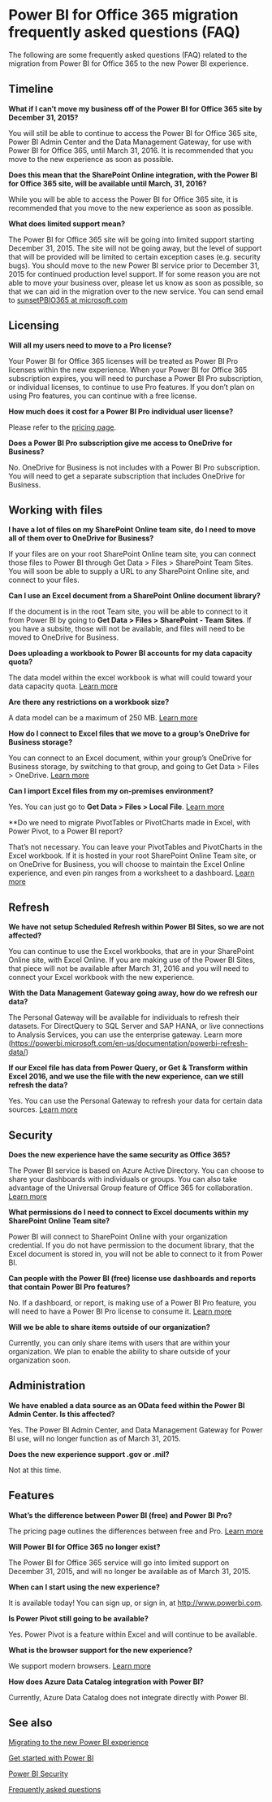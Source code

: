 <properties
pageTitle="Migration FAQ"
description="Power BI for Office 365 migration frequently asked questions (FAQ). "
services="powerbi"
documentationCenter=""
authors="guyinacube"
manager="mblythe"
editor=""/>

<tags
ms.service="powerbi"
ms.devlang="NA"
ms.topic="article"
ms.tgt_pltfrm="na"
ms.workload="powerbi"
ms.date="03/04/2016"
ms.author="asaxton"/>
# Power BI for Office 365 migration frequently asked questions (FAQ)

The following are some frequently asked questions (FAQ) related to the migration from Power BI for Office 365 to the new Power BI experience. 

## Timeline

**What if I can’t move my business off of the Power BI for Office 365 site by December 31, 2015?**

You will still be able to continue to access the Power BI for Office 365 site, Power BI Admin Center and the Data Management Gateway, for use with Power BI for Office 365, until March 31, 2016. It is recommended that you move to the new experience as soon as possible.

**Does this mean that the SharePoint Online integration, with the Power BI for Office 365 site, will be available until March, 31, 2016?**

While you will be able to access the Power BI for Office 365 site, it is recommended that you move to the new experience as soon as possible.

**What does limited support mean?**

The Power BI for Office 365 site will be going into limited support starting December 31, 2015. The site will not be going away, but the level of support that will be provided will be limited to certain exception cases (e.g. security bugs).  You should move to the new Power BI service prior to December 31, 2015 for continued production level support. If for some reason you are not able to move your business over, please let us know as soon as possible, so that we can aid in the migration over to the new service. You can send email to [sunsetPBIO365 at microsoft.com](mailto:sunsetPBIO365@microsoft.com)

## Licensing

**Will all my users need to move to a Pro license?**

Your Power BI for Office 365 licenses will be treated as Power BI Pro licenses within the new experience. When your Power BI for Office 365 subscription expires, you will need to purchase a Power BI Pro subscription, or individual licenses, to continue to use Pro features. If you don’t plan on using Pro features, you can continue with a free license.

**How much does it cost for a Power BI Pro individual user license?**

Please refer to the [pricing page](https://powerbi.microsoft.com/pricing).

**Does a Power BI Pro subscription give me access to OneDrive for Business?**

No. OneDrive for Business is not includes with a Power BI Pro subscription. You will need to get a separate subscription that includes OneDrive for Business.

## Working with files

**I have a lot of files on my SharePoint Online team site, do I need to move all of them over to OneDrive for Business?**

If your files are on your root SharePoint Online team site, you can connect those files to Power BI through Get Data > Files > SharePoint Team Sites. You will soon be able to supply a URL to any SharePoint Online site, and connect to your files.

**Can I use an Excel document from a SharePoint Online document library?**

If the document is in the root Team site, you will be able to connect to it from Power BI by going to **Get Data > Files > SharePoint - Team Sites**. If you have a subsite, those will not be available, and files will need to be moved to OneDrive for Business.

**Does uploading a workbook to Power BI accounts for my data capacity quota?**

The data model within the excel workbook is what will could toward your data capacity quota. [Learn more](powerbi-reduce-the-size-of-an-excel-workbook.md) 

**Are there any restrictions on a workbook size?**

A data model can be a maximum of 250 MB. [Learn more](powerbi-reduce-the-size-of-an-excel-workbook.md) 

**How do I connect to Excel files that we move to a group’s OneDrive for Business storage?**

You can connect to an Excel document, within your group’s OneDrive for Business storage, by switching to that group, and going to Get Data > Files > OneDrive. [Learn more](powerbi-service-connect-to-files-on-your-groups-onedrive-for-business.md) 

**Can I import Excel files from my on-premises environment?**

Yes. You can just go to **Get Data > Files > Local File**. [Learn more](powerbi-service-get-data-from-files.md) 

**Do we need to migrate PivotTables or PivotCharts made in Excel, with Power Pivot, to a Power BI report?

That’s not necessary. You can leave your PivotTables and PivotCharts in the Excel workbook. If it is hosted in your root SharePoint Online Team site, or on OneDrive for Business, you will choose to maintain the Excel Online experience, and even pin ranges from a worksheet to a dashboard. [Learn more](powerbi-service-pin-a-tile-to-a-dashboard-from-excel.md) 

## Refresh

**We have not setup Scheduled Refresh within Power BI Sites, so we are not affected?**

You can continue to use the Excel workbooks, that are in your SharePoint Online site, with Excel Online. If you are making use of the Power BI Sites, that piece will not be available after March 31, 2016 and you will need to connect your Excel workbook with the new experience.

**With the Data Management Gateway going away, how do we refresh our data?**

The Personal Gateway will be available for individuals to refresh their datasets. For DirectQuery to SQL Server and SAP HANA, or live connections to Analysis Services, you can use the enterprise gateway. Learn more (https://powerbi.microsoft.com/en-us/documentation/powerbi-refresh-data/) 

**If our Excel file has data from Power Query, or Get & Transform within Excel 2016, and we use the file with the new experience, can we still refresh the data?**

Yes. You can use the Personal Gateway to refresh your data for certain data sources. [Learn more](powerbi-refresh-data.md)

## Security

**Does the new experience have the same security as Office 365?**

The Power BI service is based on Azure Active Directory. You can choose to share your dashboards with individuals or groups. You can also take advantage of the Universal Group feature of Office 365 for collaboration. [Learn more](powerbi-admin-power-bi-security.md) 

**What permissions do I need to connect to Excel documents within my SharePoint Online Team site?**

Power BI will connect to SharePoint Online with your organization credential. If you do not have permission to the document library, that the Excel document is stored in, you will not be able to connect to it from Power BI.

**Can people with the Power BI (free) license use dashboards and reports that contain Power BI Pro features?**

No. If a dashboard, or report, is making use of a Power BI Pro feature, you will need to have a Power BI Pro license to consume it. [Learn more](powerbi-power-bi-pro-content-what-is-it.md) 

**Will we be able to share items outside of our organization?**

Currently, you can only share items with users that are within your organization. We plan to enable the ability to share outside of your organization soon.

## Administration

**We have enabled a data source as an OData feed within the Power BI Admin Center. Is this affected?**

Yes. The Power BI Admin Center, and Data Management Gateway for Power BI use, will no longer function as of March 31, 2015.  

**Does the new experience support .gov or .mil?**

Not at this time.

## Features

**What’s the difference between Power BI (free) and Power BI Pro?**

The pricing page outlines the differences between free and Pro. [Learn more](https://powerbi.microsoft.com/pricing) 

**Will Power BI for Office 365 no longer exist?** 

The Power BI for Office 365 service will go into limited support on December 31, 2015, and will no longer be available as of March 31, 2015.

**When can I start using the new experience?**

It is available today! You can sign up, or sign in, at http://www.powerbi.com. 

**Is Power Pivot still going to be available?**

Yes. Power Pivot is a feature within Excel and will continue to be available.

**What is the browser support for the new experience?**

We support modern browsers. [Learn more](powerbi-service-browser-support.md) 

**How does Azure Data Catalog integration with Power BI?**

Currently, Azure Data Catalog does not integrate directly with Power BI.

## See also

[Migrating to the new Power BI experience](powerbi-admin-migrating-to-the-new-power-bi-experience.md)

[Get started with Power BI](powerbi-service-get-started.md)

[Power BI Security](powerbi-admin-power-bi-security.md)

[Frequently asked questions](powerbi-frequently-asked-questions.md)